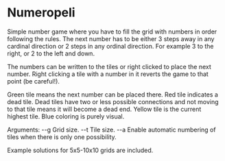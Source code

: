 # Numeropeli

Simple number game where you have to fill the grid with numbers in order following the rules.
The next number has to be either 3 steps away in any cardinal direction or 2 steps in any ordinal direction. For example 3 to the right, or 2 to the left and down.

The numbers can be written to the tiles or right clicked to place the next number. Right clicking a tile with a number in it reverts the game to that point (be careful!).

Green tile means the next number can be placed there. Red tile indicates a dead tile. Dead tiles have two or less possible connections and not moving to that tile means it will become a dead end. Yellow tile is the current highest tile. Blue coloring is purely visual.

Arguments:
--g	Grid size.
--t	Tile size.
--a	Enable automatic numbering of tiles when there is only one possibility.

Example solutions for 5x5-10x10 grids are included.

